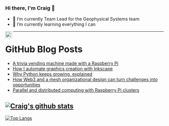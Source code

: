### Hi there, I'm Craig 👋

<!--
**CraigTeelFugro/CraigTeelFugro** is a ✨ _special_ ✨ repository because its `README.md` (this file) appears on your GitHub profile.

Here are some ideas to get you started:
-->

- 🔭 I’m currently Team Lead for the Geophysical Systems team
- 🌱 I’m currently learning everything I can

[<img align="left" alt="Craig Teel | LinkedIn" width="22px" src="https://cdn.jsdelivr.net/npm/simple-icons@v3/icons/linkedin.svg" />][linkedin]

---

# GitHub Blog Posts

<!-- BLOG-POST-LIST:START -->
- [A trivia vending machine made with a Raspberry Pi](https://opensource.com/article/23/3/raspberry-pi-trivia-vending-machine)
- [How I automate graphics creation with Inkscape](https://opensource.com/article/23/3/automate-graphics-production-inkscape)
- [Why Python keeps growing, explained](https://github.blog/2023-03-02-why-python-keeps-growing-explained/)
- [How Web3 and a mesh organizational design can turn challenges into opportunities](https://opensource.com/article/23/3/web3-mesh-organizational-design-challenges-opportunities)
- [Parallel and distributed computing with Raspberry Pi clusters](https://opensource.com/article/23/3/parallel-distributed-computing-raspberry-pi-clusters)
<!-- BLOG-POST-LIST:END -->

## [![Craig's github stats](https://github-readme-stats.vercel.app/api?username=craigteelfugro&show_icons=true&theme=radical)](https://github.com/anuraghazra/github-readme-stats)


[linkedin]: https://linkedin.com/in/craig-teel-b8786771
[![Top Langs](https://github-readme-stats.vercel.app/api/top-langs/?username=craigteelfugro&layout=compact)](https://github.com/anuraghazra/github-readme-stats)
